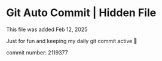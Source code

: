 # Git Auto Commit | Hidden File

This file was added Feb 12, 2025

Just for fun and keeping my daily git commit active 🤪

commit number: 2119377
